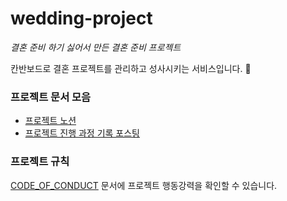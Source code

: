 # wedding-project
_결혼 준비 하기 싫어서 만든 결혼 준비 프로젝트_


칸반보드로 결혼 프로젝트를 관리하고 성사시키는 서비스입니다. 💍
### 프로젝트 문서 모음

- [프로젝트 노션](https://www.notion.so/kimsojung/5e40e78aa91441438a593c9dfa5039fd?v=baeabc7b64d34827b5babe6d1e5f712e&pvs=4)
- [프로젝트 진행 과정 기록 포스팅](https://blog.naver.com/PostList.naver?blogId=thwjd2717&from=postList&categoryNo=58#)

### 프로젝트 규칙
[CODE_OF_CONDUCT](CODE_OF_CONDUCT.md) 문서에 프로젝트 행동강력을 확인할 수 있습니다.

